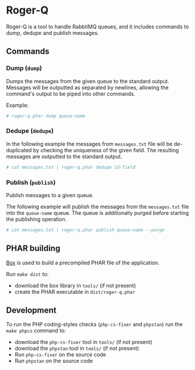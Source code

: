 # Roger-Q

Roger-Q is a tool to handle RabbitMQ queues, and it includes commands to dump, dedupe and publish messages.

## Commands

### Dump (`dump`)

Dumps the messages from the given queue to the standard output.
Messages will be outputted as separated by newlines, allowing the command's output to be piped into other commands.

Example:

```bash
# roger-q.phar dump queue-name
```

### Dedupe (`dedupe`)

In the following example the messages from `messages.txt` file will be de-duplicated by checking the uniqueness of the
given field.
The resulting messages are outputted to the standard output.

```bash
# cat messages.txt | roger-q.phar dedupe id-field
```

### Publish (`publish`)

Publish messages to a given queue.

The following example will publish the messages from the `messages.txt` file into the `queue-name` queue.
The queue is additionally purged before starting the publishing operation.

```bash
# cat messages.txt | roger-q.phar publish queue-name --purge
```

## PHAR building

[Box](https://github.com/humbug/box) is used to build a precompiled PHAR file of the application.

Run `make dist` to:

-   download the box library in `tools/` (if not present)
-   create the PHAR executable in `dist/roger-q.phar`

## Development

To run the PHP coding-styles checks (`php-cs-fixer` and `phpstan`) run the `make phpcs` command to:

-   download the `php-cs-fixer` tool in `tools/` (if not present)
-   download the `phpstan` tool in `tools/` (if not present)
-   Run `php-cs-fixer` on the source code
-   Run `phpstan` on the source code
